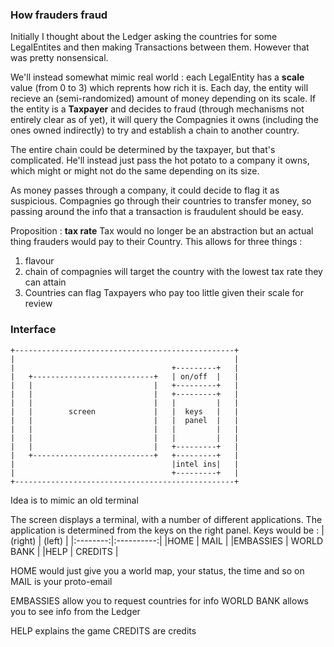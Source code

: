 ### How frauders fraud
Initially I thought about the Ledger asking the countries for some LegalEntites and then making Transactions between them. However that was pretty nonsensical.

We'll instead somewhat mimic real world : each LegalEntity has a **scale** value (from 0 to 3) which reprents how rich it is. Each day, the entity will recieve an (semi-randomized) amount of money depending on its scale. If the entity is a **Taxpayer** and decides to fraud (through mechanisms not entirely clear as of yet), it will query the Compagnies it owns (including the ones owned indirectly) to try and establish a chain to another country.

The entire chain could be determined by the taxpayer, but that's complicated. He'll instead just pass the hot potato to a company it owns, which might or might not do the same depending on its size.

As money passes through a company, it could decide to flag it as suspicious. Compagnies go through their countries to transfer money, so passing around the info that a transaction is fraudulent should be easy.

Proposition : **tax rate**
Tax would no longer be an abstraction but an actual thing frauders would pay to their Country. This allows for three things :
1. flavour
2. chain of compagnies will target the country with the lowest tax rate they can attain
3. Countries can flag Taxpayers who pay too little given their scale for review


### Interface
```
+-------------------------------------------------+
|                                                 |
|                                   +---------+   |
|   +---------------------------+   | on/off  |   |
|   |                           |   +---------+   |
|   |                           |   +---------+   |
|   |                           |   |         |   |
|   |        screen             |   |  keys   |   |
|   |                           |   |  panel  |   |
|   |                           |   |         |   |
|   |                           |   |         |   |
|   |                           |   +---------+   |
|   +---------------------------+   +---------+   |
|                                   |intel ins|   |
|                                   +---------+   |
+-------------------------------------------------+
```
Idea is to mimic an old terminal

The screen displays a terminal, with a number of different applications. The application is determined from the keys on the right panel.
Keys would be :
| (right)  |   (left)   |
|:--------:|:----------:|
|HOME      | MAIL       |
|EMBASSIES | WORLD BANK |
|HELP      | CREDITS    |

HOME would just give you a world map, your status, the time and so on
MAIL is your proto-email

EMBASSIES allow you to request countries for info
WORLD BANK allows you to see info from the Ledger

HELP explains the game
CREDITS are credits

